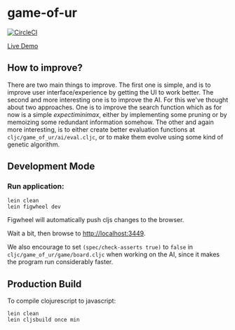 # game-of-ur
[![CircleCI](https://circleci.com/gh/polymeris/game-of-ur.svg?style=svg)](https://circleci.com/gh/polymeris/game-of-ur)

[Live Demo](https://polymeris.github.io/game-of-ur/)

## How to improve?

There are two main things to improve. The first one is simple, and is to improve
user interface/experience by getting the UI to work better. The second and more
interesting one is to improve the AI. For this we've thought about two
approaches. One is to improve the search function which as for now is a
simple _expectiminimax_, either by implementing some pruning or by
memoizing some redundant information somehow. The other and again more
interesting, is to either create better evaluation functions at
`cljc/game_of_ur/ai/eval.cljc`, or to make them evolve using some kind of
genetic algorithm.

## Development Mode

### Run application:

```
lein clean
lein figwheel dev
```

Figwheel will automatically push cljs changes to the browser.

Wait a bit, then browse to [http://localhost:3449](http://localhost:3449).

We also encourage to set `(spec/check-asserts true)`
to `false` in `cljc/game_of_ur/game/board.cljc` when working on the AI, since it
makes the program run considerably faster.


## Production Build


To compile clojurescript to javascript:

```
lein clean
lein cljsbuild once min
```
